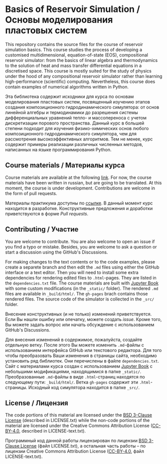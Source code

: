 # Basics of Reservoir Simulation / Основы моделирования пластовых систем

This repository contains the source files for the course of reservoir simulation basics. This course studies the process of developing a customised multidimensional, equation-of-state (EOS), compositional reservoir simulator: from the basics of linear algebra and thermodynamics to the solution of heat and mass transfer differential equations in a discretised space. This course is mostly suited for the study of physics under the hood of any compositional reservoir simulator rather than learning high-performance (scientific) computing. Nevertheless, this course does contain examples of numerical algorithms written in Python.

Эта библиотека содержит исходники для курса по основам моделирования пластовых систем, посвященный изучению этапов создания композиционного гидродинамического симулятора: от основ линейной алгебры и термодинамики до разрешения системы дифференциальных уравнений тепло- и массопереноса с учетом дискретизации порового пространства. Данный курс в большей степени подходит для изучения физико-химических основ любого композиционного гидродинамического симулятора, чем для рассмотрения высокоэффективных алгоритмов. Тем не менее, курс содержит примеры реализации различных численных методов, написанных на языке программирования Python.

## Course materials / Материалы курса

Course materials are available at the following [link](https://danielskorov.github.io/ReservoirSimulation/). For now, the course materials have been written in russian, but are going to be translated. At this moment, the course is under development. Contributions are welcome in the form of pull requests.

Материалы практикума доступны по [ссылке](https://danielskorov.github.io/ReservoirSimulation/). В данный момент курс находится в разработке. Конструктивные предложения и доработки приветствуются в форме *Pull requests*.

## Contributing / Участие

You are welcome to contribute. You are also welcome to open an issue if you find a typo or mistake. Besides, you are welcome to ask a question or start a discussion using the GitHub's Discussions.

For making changes to the text contents or to the code examples, please create a separete branch and then edit the `.md` files using either the GitHub interface or a text editor. Then you will need to install some extra dependencies for rendering edited files to `.html`-pages. They are listed in the `dependencies.txt` file. The course materials are built with [Jupyter Book](https://github.com/jupyter-book/jupyter-book) with some custom modifications (in the `_static/` folder). The rendered `.md` files are available in `_build/html/`. The `gh-pages` brach contains those rendered files. The source code of the simulator is collected in the `_src/` folder.

Внесение конструктивных (и не только) изменений приветствуется. Если Вы нашли ошибку или опечатку, можете создать *issue*. Кроме того, Вы можете задать вопрос или начать обсуждение с использованием GitHub's Discussions.

Для внесения изменений в содержимое, пожалуйста, создайте отдельную ветку. После этого Вы можете изменить `.md`-файлы с использованием интерфейса GitHub или текстового редактора. Для того чтобы преобразовать Ваши изменения в страницы сайта, необходимо установить ряд библиотек. Они перечислены в файле `dependencies.txt`. Сайт с материалами курса создан с использованием [Jupyter Book](https://github.com/jupyter-book/jupyter-book) с небольшими модификациями, находящимися в папке `_static/`. Преобразованные `.md`-файлы в виде `.html`-страниц находятся по следующему пути: `_build/html/`. Ветка `gh-pages` содержит эти `.html`-страницы. Исходный код симулятора находится в папке `_src/`.

## License / Лицензия

The code portions of this material are licensed under the [BSD 3-Clause License](https://github.com/DanielSkorov/ReservoirSimulation/blob/main/LICENSE.txt) (described in LICENSE.txt) while the non-code portions of the material are licensed under the Creative Commons Attribution License ([CC-BY-4.0](https://github.com/DanielSkorov/ReservoirSimulation/blob/main/LICENSE-text.txt), described in LICENSE-text.txt).

Программный код данной работы лицензирован по лицензии [BSD 3-Clause License](https://github.com/DanielSkorov/ReservoirSimulation/blob/main/LICENSE.txt) (файл LICENSE.txt), а остальная часть работы – по лицензии Creative Commons Attribution License ([CC-BY-4.0](https://github.com/DanielSkorov/ReservoirSimulation/blob/main/LICENSE-text.txt), файл LICENSE-text.txt).
